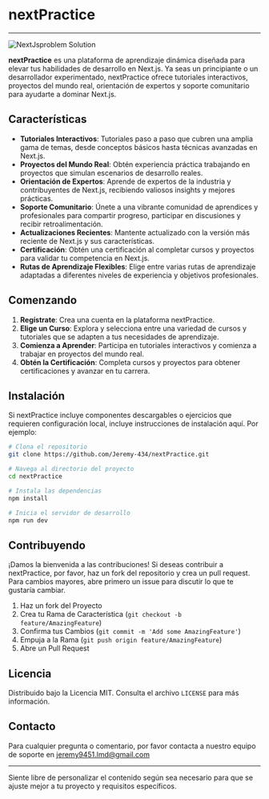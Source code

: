 
# nextPractice

---

![NextJsproblem Solution](https://github.com/Jeremy-434/nextPractice/assets/108358785/048df63b-9d19-4b46-9a8c-7b68abafc9fe)

**nextPractice** es una plataforma de aprendizaje dinámica diseñada para elevar tus habilidades de desarrollo en Next.js. Ya seas un principiante o un desarrollador experimentado, nextPractice ofrece tutoriales interactivos, proyectos del mundo real, orientación de expertos y soporte comunitario para ayudarte a dominar Next.js.

## Características

- **Tutoriales Interactivos**: Tutoriales paso a paso que cubren una amplia gama de temas, desde conceptos básicos hasta técnicas avanzadas en Next.js.
- **Proyectos del Mundo Real**: Obtén experiencia práctica trabajando en proyectos que simulan escenarios de desarrollo reales.
- **Orientación de Expertos**: Aprende de expertos de la industria y contribuyentes de Next.js, recibiendo valiosos insights y mejores prácticas.
- **Soporte Comunitario**: Únete a una vibrante comunidad de aprendices y profesionales para compartir progreso, participar en discusiones y recibir retroalimentación.
- **Actualizaciones Recientes**: Mantente actualizado con la versión más reciente de Next.js y sus características.
- **Certificación**: Obtén una certificación al completar cursos y proyectos para validar tu competencia en Next.js.
- **Rutas de Aprendizaje Flexibles**: Elige entre varias rutas de aprendizaje adaptadas a diferentes niveles de experiencia y objetivos profesionales.

## Comenzando

1. **Regístrate**: Crea una cuenta en la plataforma nextPractice.
2. **Elige un Curso**: Explora y selecciona entre una variedad de cursos y tutoriales que se adapten a tus necesidades de aprendizaje.
3. **Comienza a Aprender**: Participa en tutoriales interactivos y comienza a trabajar en proyectos del mundo real.
4. **Obtén la Certificación**: Completa cursos y proyectos para obtener certificaciones y avanzar en tu carrera.

## Instalación

Si nextPractice incluye componentes descargables o ejercicios que requieren configuración local, incluye instrucciones de instalación aquí. Por ejemplo:

```bash
# Clona el repositorio
git clone https://github.com/Jeremy-434/nextPractice.git

# Navega al directorio del proyecto
cd nextPractice

# Instala las dependencias
npm install

# Inicia el servidor de desarrollo
npm run dev
```

## Contribuyendo

¡Damos la bienvenida a las contribuciones! Si deseas contribuir a nextPractice, por favor, haz un fork del repositorio y crea un pull request. Para cambios mayores, abre primero un issue para discutir lo que te gustaría cambiar.

1. Haz un fork del Proyecto
2. Crea tu Rama de Característica (`git checkout -b feature/AmazingFeature`)
3. Confirma tus Cambios (`git commit -m 'Add some AmazingFeature'`)
4. Empuja a la Rama (`git push origin feature/AmazingFeature`)
5. Abre un Pull Request

## Licencia

Distribuido bajo la Licencia MIT. Consulta el archivo `LICENSE` para más información.

## Contacto

Para cualquier pregunta o comentario, por favor contacta a nuestro equipo de soporte en jeremy9451.lmd@gmail.com

---

Siente libre de personalizar el contenido según sea necesario para que se ajuste mejor a tu proyecto y requisitos específicos.
